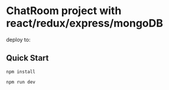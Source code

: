 # ChatRoom project with react/redux/express/mongoDB

deploy to:

## Quick Start

`npm install`

`npm run dev`
